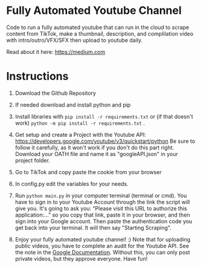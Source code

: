 # Fully Automated Youtube Channel

Code to run a fully automated youtube that can run in the cloud to scrape content from TikTok, make a thumbnail, description, and complilation video with intro/outro/VFX/SFX then upload to youtube daily.

Read about it here: https://medium.com

# Instructions

1. Download the Github Repository

2. If needed download and install python and pip

3. Install libraries with `pip install -r requirements.txt` or (if that doesn't work) `python -m pip install -r requirements.txt` .

4. Get setup and create a Project with the Youtube API: https://developers.google.com/youtube/v3/quickstart/python
Be sure to follow it carefully, as it won't work if you don't do this part right.
Download your OATH file and name it as "googleAPI.json" in your project folder.

6. Go to TikTok and copy paste the cookie from your browser

7. In config.py edit the variables for your needs.

8. Run `python main.py` in your computer terminal (terminal or cmd). You have to sign in to your Youtube Account through the link the script will give you. It's going to ask you: "Please visit this URL to authorize this application:..." so you copy that link, paste it in your browser, and then sign into your Google account. Then paste the authentication code you get back into your terminal. It will then say "Starting Scraping".

9. Enjoy your fully automated youtube channel! :) Note that for uploading public videos, you have to complete an audit for the Youtube API. See the note in the [Google Documentation](https://developers.google.com/youtube/v3/docs/videos/insert). Without this, you can only post private videos, but they approve everyone. Have fun!
